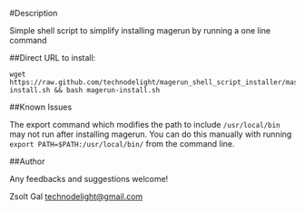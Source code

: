 #Description

 Simple shell script to simplify installing magerun by running a one line command
 
##Direct URL to install:
 
    wget https://raw.github.com/technodelight/magerun_shell_script_installer/master/magerun-install.sh && bash magerun-install.sh

##Known Issues

 The export command which modifies the path to include `/usr/local/bin` may not run after installing magerun. You can do this manually with running
 `export PATH=$PATH:/usr/local/bin/`
 from the command line.

##Author

 Any feedbacks and suggestions welcome!

 Zsolt Gal <technodelight@gmail.com>

